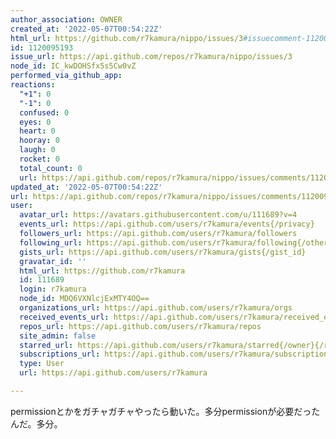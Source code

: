 ```yaml
---
author_association: OWNER
created_at: '2022-05-07T00:54:22Z'
html_url: https://github.com/r7kamura/nippo/issues/3#issuecomment-1120095193
id: 1120095193
issue_url: https://api.github.com/repos/r7kamura/nippo/issues/3
node_id: IC_kwDOHSfx5s5Cw0vZ
performed_via_github_app:
reactions:
  "+1": 0
  "-1": 0
  confused: 0
  eyes: 0
  heart: 0
  hooray: 0
  laugh: 0
  rocket: 0
  total_count: 0
  url: https://api.github.com/repos/r7kamura/nippo/issues/comments/1120095193/reactions
updated_at: '2022-05-07T00:54:22Z'
url: https://api.github.com/repos/r7kamura/nippo/issues/comments/1120095193
user:
  avatar_url: https://avatars.githubusercontent.com/u/111689?v=4
  events_url: https://api.github.com/users/r7kamura/events{/privacy}
  followers_url: https://api.github.com/users/r7kamura/followers
  following_url: https://api.github.com/users/r7kamura/following{/other_user}
  gists_url: https://api.github.com/users/r7kamura/gists{/gist_id}
  gravatar_id: ''
  html_url: https://github.com/r7kamura
  id: 111689
  login: r7kamura
  node_id: MDQ6VXNlcjExMTY4OQ==
  organizations_url: https://api.github.com/users/r7kamura/orgs
  received_events_url: https://api.github.com/users/r7kamura/received_events
  repos_url: https://api.github.com/users/r7kamura/repos
  site_admin: false
  starred_url: https://api.github.com/users/r7kamura/starred{/owner}{/repo}
  subscriptions_url: https://api.github.com/users/r7kamura/subscriptions
  type: User
  url: https://api.github.com/users/r7kamura

---
```

permissionとかをガチャガチャやったら動いた。多分permissionが必要だったんだ。多分。